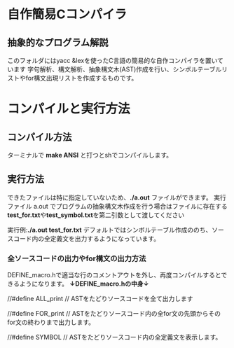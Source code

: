 # 自作簡易Cコンパイラ
 ## 抽象的なプログラム解説
 このフォルダにはyacc &lexを使ったC言語の簡易的な自作コンパイラを置いています
   字句解析、構文解析、抽象構文木(AST)作成を行い、シンボルテーブルリストやfor構文出現リストを作成するものです。

# コンパイルと実行方法
## コンパイル方法
ターミナルで 
**make ANSI**
と打つとshでコンパイルします。
## 実行方法
できたファイルは特に指定していないため、**./a.out** ファイルができます。
実行ファイル a.out でプログラムの抽象構文木作成を行う場合はファイルに存在する**test_for.txt**や**test_symbol.txt**を第二引数として渡してください

実行例:**./a.out test_for.txt**
デフォルトではシンボルテーブル作成ののち、ソースコード内の全定義文を出力するようになっています。
### 全ソースコードの出力やfor構文の出力方法
DEFINE_macro.hで適当な行のコメントアウトを外し、再度コンパイルするとできるようになります。
**↓DEFINE_macro.hの中身↓**

//#define ALL_print     // ASTをたどりソースコードを全て出力します

//#define FOR_print    // ASTをたどりソースコード内の全for文の先頭からそのfor文の終わりまで出力します。

//#define SYMBOL         // ASTをたどりソースコード内の全定義文を表示します。

   
